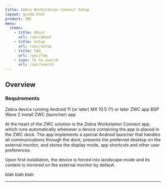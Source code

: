 ```yaml
---
title: Zebra Workstation Connect Setup
layout: guide.html
product: ZWC
menu:
  items:
    - title: About
      url: /zwc/about
    - title: Setup
      url: /zwc/setup
    - title: FAQ
      url: /zwc/faq
    - icon: fa fa-search
      url: /zwc/search
---
```


## Overview

### Requirements

Zebra device running Android 11 (or later)
MX 10.5 (?) or later
ZWC app 
BSP Wave 2
install ZWC (launcher) app


At the heart of the ZWC solution is the Zebra Workstation Connect app, which runs automatically whenever a device containing the app is placed in the ZWC dock. The app implements a special Android launcher that handles all communications through the dock, presents the preferred desktop on the external monitor, and stores the display mode, app shortcuts and other user preferences.   

Upon first installation, the device is forced into landscape mode and its content is mirrored on the external monitor by default. 

blah blah blah


-----